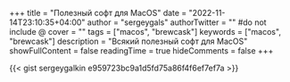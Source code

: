 +++
title = "Полезный софт для MacOS"
date = "2022-11-14T23:10:35+04:00"
author = "sergeygals"
authorTwitter = "" #do not include @
cover = ""
tags = ["macos", "brewcask"]
keywords = ["macos", "brewcask"]
description = "Всякий полезный софт для MacOS"
showFullContent = false
readingTime = true
hideComments = false
+++

{{< gist sergeygalkin e959723bc9a1d5fd75a86f4f6ef7ef7a >}}
